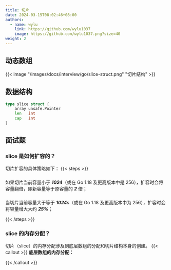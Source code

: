 ```yaml
---
title: 切片
date: 2024-03-15T08:02:46+08:00
authors:
  - name: wylu
    link: https://github.com/wylu1037
    image: https://github.com/wylu1037.png?size=40
weight: 2
---
```


## 动态数组

{{< image "/images/docs/interview/go/slice-struct.png" "切片结构" >}}

## 数据结构

```go
type slice struct {
	array unsafe.Pointer
	len   int
	cap   int
}
```

## 面试题

### slice 是如何扩容的？

切片扩容的具体策略如下：
{{< steps >}}

<h5></h5>

如果切片当前容量小于 <font style="font-weight:bold;font-style:italic;">1024</font>（或在 Go 1.18 及更高版本中是 256），扩容时会将容量翻倍，即新容量等于原容量的 <font style="font-weight:bold;font-style:italic;">2</font> 倍；

<h5></h5>

当切片当前容量大于等于 <font style="font-weight:bold;font-style:italic;">1024</font>s（或在 Go 1.18 及更高版本中为 256），扩容时会将容量增大大约 <font style="font-weight:bold;font-style:italic;">25%</font>；

{{< /steps >}}

### slice 的内存分配？

切片（slice）的内存分配涉及到底层数组的分配和切片结构本身的创建。
{{< callout >}}
**底层数组的内存分配：**

{{< /callout >}}
